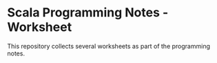 # Scala Programming Notes - Worksheet

This repository collects several worksheets as part of the programming notes.
